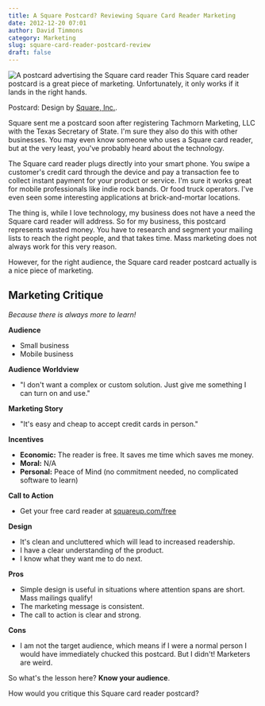 ```yaml
---
title: A Square Postcard? Reviewing Square Card Reader Marketing
date: 2012-12-20 07:01
author: David Timmons
category: Marketing
slug: square-card-reader-postcard-review
draft: false
---
```


![A postcard advertising the Square card reader][1]
<span class="img-caption">
  This Square card reader postcard is a great piece of marketing.
  Unfortunately, it only works if it lands in the right hands.

  Postcard: Design by [Square, Inc.][2].
</span>

Square sent me a postcard soon after registering Tachmorn Marketing, LLC
with the Texas Secretary of State. I'm sure they also do this with other
businesses. You may even know someone who uses a Square card reader, but
at the very least, you've probably heard about the technology.

The Square card reader plugs directly into your smart phone. You swipe a
customer's credit card through the device and pay a transaction fee to
collect instant payment for your product or service. I'm sure it works
great for mobile professionals like indie rock bands. Or food truck
operators. I've even seen some interesting applications at
brick-and-mortar locations.

The thing is, while I love technology, my business does not have a need
the Square card reader will address. So for my business, this postcard
represents wasted money. You have to research and segment your mailing
lists to reach the right people, and that takes time. Mass marketing
does not always work for this very reason.

However, for the right audience, the Square card reader postcard
actually is a nice piece of marketing.

## Marketing Critique

*Because there is always more to learn!*

**Audience**
-   Small business
-   Mobile business

**Audience Worldview**
-   "I don't want a complex or custom solution. Just give me something I
    can turn on and use."

**Marketing Story**
-   "It's easy and cheap to accept credit cards in person."

**Incentives**
-   **Economic:** The reader is free. It saves me time which saves me
    money.
-   **Moral:** N/A
-   **Personal:** Peace of Mind (no commitment needed, no complicated
    software to learn)

**Call to Action**
-   Get your free card reader at [squareup.com/free][2]

**Design**
-   It's clean and uncluttered which will lead to increased readership.
-   I have a clear understanding of the product.
-   I know what they want me to do next.

**Pros**
-   Simple design is useful in situations where attention spans are
    short. Mass mailings qualify!
-   The marketing message is consistent.
-   The call to action is clear and strong.

**Cons**
-   I am not the target audience, which means if I were a normal person
    I would have immediately chucked this postcard. But I didn't!
    Marketers are weird.

So what's the lesson here? **Know your audience**.

How would you critique this Square card reader postcard?


[1]: {{rootPath}}images/2012/12/square-card-reader-postcard-review0.jpg
  "A Square postcard? Reviewing Square card reader marketing."

[2]: https://squareup.com/
  "Click here to visit the Square, Inc. website."
